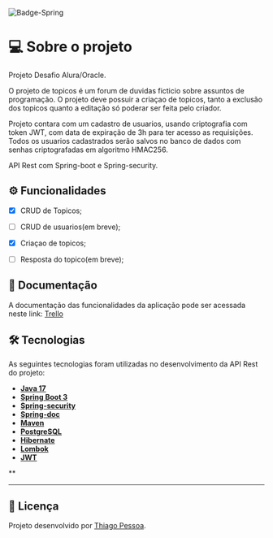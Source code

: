 
![Badge-Spring](https://github.com/user-attachments/assets/7be0f23a-9e38-4770-bba0-d552468695cf)




# 💻 Sobre o projeto

Projeto Desafio Alura/Oracle.

O projeto de topicos é um forum de duvidas ficticio sobre assuntos de programação. 
O projeto deve possuir a criaçao de topicos, tanto a exclusão dos topicos quanto a editação só poderar ser feita pelo criador.

Projeto contara com um cadastro de usuarios, usando criptografia com token JWT, com data de expiração de 3h para ter acesso as requisições.
Todos os usuarios cadastrados serão salvos no banco de dados com senhas criptografadas em algoritmo HMAC256.

API Rest com Spring-boot e Spring-security.


## ⚙️ Funcionalidades

- [x]  CRUD de Topicos;
- [ ]  CRUD de usuarios(em breve);
- [x]  Criaçao de topicos;
- [ ]  Resposta do topico(em breve);


## 📄 Documentação

A documentação das funcionalidades da aplicação pode ser acessada neste link: <a href="https://trello.com/b/tp41rdTo/forumduvidas">Trello</a>


## 🛠 Tecnologias

As seguintes tecnologias foram utilizadas no desenvolvimento da API Rest do projeto:

- **[Java 17](https://www.oracle.com/java)**
- **[Spring Boot 3](https://spring.io/projects/spring-boot)**
- **[Spring-security](https://spring.io/blog/2022/02/21/spring-security-without-the-websecurityconfigureradapter)**
- **[Spring-doc](https://springdoc.org/)**
- **[Maven](https://maven.apache.org)**
- **[PostgreSQL](https://www.postgresql.org/docs/14/datatype-numeric.html)**
- **[Hibernate](https://hibernate.org)**
- **[Lombok](https://projectlombok.org)**
- **[JWT](https://jwt.io/)**

**

---


## 📝 Licença

Projeto desenvolvido por [Thiago Pessoa]([https://github](https://github.com/thidspessoa?tab=repositories)).
